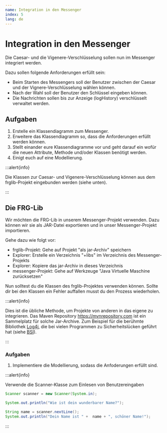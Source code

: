 ```yaml
---
name: Integration in den Messenger
index: 5
lang: de
---
```


# Integration in den Messenger

Die Caesar- und die Vigenere-Verschlüsselung sollen nun im Messenger integriert werden.

Dazu sollen folgende Anforderungen erfüllt sein:

- Beim Starten des Messengers soll der Benutzer zwischen der Caesar und der Vignere-Verschlüsselung wählen können.
- Nach der Wahl soll der Benutzer den Schlüssel eingeben können.
- Die Nachrichten sollen bis zur Anzeige (logHistory) verschlüsselt verwaltet werden.

## Aufgaben

1. Erstelle ein Klassendiagramm zum Messenger.
1. Erweitere das Klassendiagramm so, dass die Anforderungen erfüllt werden können.
2. Stellt einander eure Klassendiagramme vor und geht darauf ein wofür die neuen Attribute, Methode und/oder Klassen benötigt werden.
3. Einigt euch auf eine Modellierung.

:::alert{info}

Die Klassen zur Caesar- und Vigenere-Verschlüsselung können aus dem frglib-Projekt eingebunden werden (siehe unten).

:::

## Die FRG-Lib

Wir möchten die FRG-Lib in unserem Messenger-Projekt verwenden. Dazu können wir sie als JAR-Datei exportieren und in unser Messenger-Projekt importieren.

Gehe dazu wie folgt vor:

- frglib-Projekt: Gehe auf Projekt "als jar-Archiv" speichern
- Explorer: Erstelle ein Verzeichnis "+libs" im Verzeichnis des Messenger-Projekts
- Explorer: Kopiere das jar-Archiv in dieses Verzeichnis
- messenger-Projekt: Gehe auf Werkzeuge "Java Virtuelle Maschine zurücksetzen"

Nun solltest du die Klassen des frglib-Projektes verwenden können. Sollte dir bei den Klassen ein Fehler auffallen musst du den Prozess wiederholen.

:::alert{info}

Dies ist die übliche Methode, um Projekte von anderen in das eigene zu integrieren. Das Maven Repository https://mvnrepository.com ist ein Sammelplatz für solche Jar-Archive. Zum Beispiel für die berühmte Bibliothek [Log4j](https://mvnrepository.com/artifact/org.apache.logging.log4j/log4j-core), die bei vielen Programmen zu Sicherheitslücken geführt hat (siehe [BSI](https://www.bsi.bund.de/DE/Themen/Verbraucherinnen-und-Verbraucher/Cyber-Sicherheitslage/Schwachstelle-log4Shell-Java-Bibliothek/log4j_node.html)).

:::


### Aufgaben

1. Implementiere die Modellierung, sodass die Anfoderungen erfüllt sind.

:::alert{info}

Verwende die Scanner-Klasse zum Einlesen von Benutzereingaben

```java
Scanner scanner = new Scanner(System.in);

System.out.println("Wie ist dein wunderbarer Name?");

String name = scanner.nextLine();
System.out.println("Dein Name ist " +  name + ", schöner Name!");
```

:::
